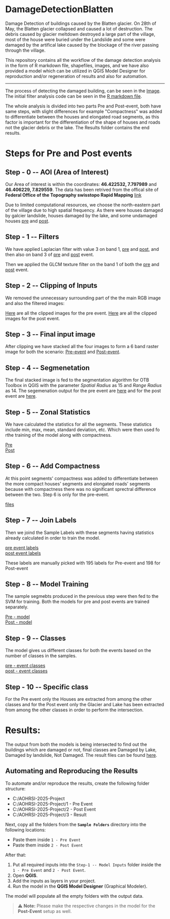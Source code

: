 # DamageDetectionBlatten

Damage Detection of buildings caused by the Blatten glacier. On 28th of May, the Blatten glacier collapsed and caused a lot of destruction. The debris caused by glacier meltdown destroyed a large part of the village, most of the house were buried under the Landslide and some were damaged by the artifical lake caused by the blockage of the river passing through the village.

This repository contains all the workflow of the damage detection analysis in the form of R markdown file, shapefiles, images, and we have also provided a model which can be utilized in QGIS Model Designer for reproduction and/or regeneration of results and also for automation.

---

The process of detecting the damaged building, can be seen in the [Image](4-Misc/Process.png). The initial filter analysis code can be seen in the [R markdown file](4-Misc/Swiss_Blatten_glacier_damage_analysis.Rmd). 

The whole analysis is divided into two parts Pre and Post-event, both have same steps, with slight differences for example "Compactness" was added to differentiate between the houses and elongated road segments, as this factor is important for the differentiation of the shape of houses and roads not the glacier debris or the lake. The Results folder contains the end results.

# Steps for Pre and Post events

## Step - 0 -- AOI (Area of Interest)

Our Area of interest is within the coordinates: **46.422532, 7.797989** and **46.406229, 7.829559**. The data has been retrived from the offical site of **Federal Office of the Topography swisstopo Rapid Mapping** [link](https://www.rapidmapping.admin.ch/index_de.html)

Due to limited computational resources, we choose the north-eastern part of the village due to high spatial frequency. As there were houses damaged by galcier landslide, houses damaged by the lake, and some undamaged houses  [pre](1-Pre-event/Step-0%20--%20AOI/19_5_AOI.tif) and [post](2-post-event/Step-0%20--%20AOI/30_5_AOI.tif).

## Step - 1 -- Filters

We have applied Laplacian filter with value 3 on band 1, [pre](1-Pre-event/Step-1%20--%20Filters/pre_laplacian3_ch_1.tif) and [post](2-Post-event/Step-1%20--%20Filters/post_laplacian3_ch_1.tif), and then also on band 3 of [pre](1-Pre-event/Step-1%20--%20Filters/pre_laplacian3_ch_3.tif) and [post](2-Post-event/Step-1%20--%20Filters/post_laplacian3_ch_3.tif) event.

Then we applied the GLCM texture filter on the band 1 of both the [pre](1-Pre-event/Step-1%20--%20Filters/Pre_GLCM_(dissimilarity).tif) and [post](2-Post-event/Step-1%20--%20Filters/Post_GLCM_(dissimilarity).tif) event.


## Step - 2 -- Clipping of Inputs

We removed the unnecessary surrounding part of the the main RGB image and also the filtered images:

[Here](1-Pre-event/Step-2%20--%20Clipping%20of%20Inputs/) are all the clipped images for the pre event.
[Here](2-Post-event/Step-2%20--%20Clipping%20of%20Inputs/) are all the clipped images for the post event.

## Step - 3 -- Final input image

After clipping we have stacked all the four images to form a 6 band raster image for both the scenario: [Pre-event](1-Pre-event/Step-3%20--%20Final%20Input%20Image/) and [Post-event](2-Post-event/Step-3%20--%20Final%20Input%20Image/).

## Step - 4 -- Segmenetation 

The final stacked image is fed to the segmentation algorithm for OTB Toolbox in QGIS with the parameter *Spatial Radius* as 15 and *Range Radius* as 14. The segemenation output for the pre event are [here](1-Pre-event/Step-4%20--%20Segmentation/) and for the post event are [here](2-Post-event/Step-4%20--%20Segmentation/).

## Step - 5 -- Zonal Statistics

We have calculated the statistics for all the segments. These statistics include min, max, mean, standard deviation, etc. Which were then used fo rthe training of the model along with compactness.

[Pre](1-Pre-event/Step-5%20--%20Zonal%20Statistics/) <br>
[Post](2-Post-event/Step-5%20--%20Zonal%20Statistics/)

## Step - 6 -- Add Compactness

At this point segments' compactness was added to differentiate between the more compact houses' segments and elongated roads' segments because with compactness there was no significant sprectral difference between the two. Step 6 is only for the pre-event.

[files](1-Pre-event/Step-6%20--%20Add%20Compactness/)

## Step - 7 -- Join Labels

Then we joind the Sample Labels with these segments having statistics already calculated in order to train the model.

[pre event labels](1-Pre-event/Step-1%20--%20Filters/PreEvent%20Labels/) <br>
[post event labels](2-Post-event/Step-1%20--%20Filters/PostEvent%20Labels/)

These labels are manually picked with 195 labels for Pre-event and 198 for Post-event

## Step - 8 -- Model Training

The sample segmebts produced in the previous step were then fed to the SVM for training. Both the models for pre and post events are trained separately.

[Pre - model](1-Pre-event/Step-8%20--%20Model%20Training/)<br>
[Post - model](2-Post-event/Step-8%20--%20Model%20Training/)

## Step - 9 -- Classes

The model gives us different classes for both the events based on the number of classes in the samples.

[pre - event classes](1-Pre-event/Step-9%20--%20Classes/) <br> [post - event classes](2-Post-event/Step-9%20--%20Classes/)

## Step - 10 -- Specific class

For the Pre event only the Houses are extracted from among the other classes and for the Post event only the Glacier and Lake has been extracted from among the other classes in order to perform the intersection.

# Results:

The output from both the models is being intersected to find out the buildings which are damaged or not, final classes are Damaged by Lake, Damaged by landslide, Not Damaged. The result files can be found [here](3-Results/).

## Automating and Reproducing the Results

To automate and/or reproduce the results, create the following folder structure:

- C:/AOHRSI-2025-Project
- C:/AOHRSI-2025-Project/1 - Pre Event
- C:/AOHRSI-2025-Project/2 - Post Event
- C:/AOHRSI-2025-Project/3 - Result

Next, copy all the folders from the **`Sample Folders`** directory into the following locations:

- Paste them inside `1 - Pre Event`
- Paste them inside `2 - Post Event`

After that:

1. Put all required inputs into the `Step-1 -- Model Inputs` folder inside the `1 - Pre Event` and `2 - Post Event`.
2. Open **QGIS**.
3. Add the inputs as layers in your project.
4. Run the model in the **QGIS Model Designer** (Graphical Modeler).

The model will populate all the empty folders with the output data.

> ⚠️ **Note:** Please make the respective changes in the model for the **Post-Event** setup as well.




